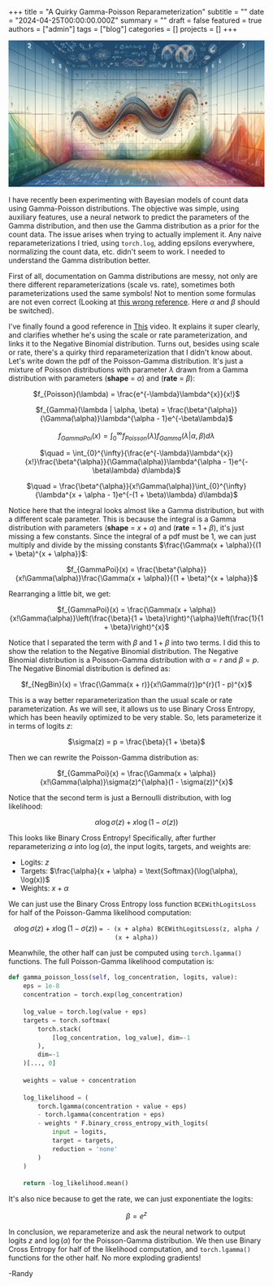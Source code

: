 +++
title = "A Quirky Gamma-Poisson Reparameterization"
subtitle = ""
date = "2024-04-25T00:00:00.000Z"
summary = ""
draft = false
featured = true
authors = ["admin"]
tags = ["blog"]
categories = []
projects = []
+++

<!-- Header Image here -->
![image](gamma-poisson.png)

I have recently been experimenting with Bayesian models of count data using Gamma-Poisson distributions. The objective was simple, using auxiliary features, use a neural network to predict the parameters of the Gamma distribution, and then use the Gamma distribution as a prior for the count data. The issue arises when trying to actually implement it. Any naive reparameterizations I tried, using `torch.log`, adding epsilons everywhere, normalizing the count data, etc. didn't seem to work. I needed to understand the Gamma distribution better.

First of all, documentation on Gamma distributions are messy, not only are there different reparameterizations (scale vs. rate), sometimes both parameterizations used the same symbols! Not to mention some formulas are not even correct (Looking at [this wrong reference](https://www.math.wm.edu/~leemis/chart/UDR/PDFs/Gammapoisson.pdf). Here $\alpha$ and $\beta$ should be switched).

I've finally found a good reference in [This](https://www.youtube.com/watch?v=B7pQpW6-id0) video. It explains it super clearly, and clarifies whether he's using the scale or rate parameterization, and links it to the Negative Binomial distribution. Turns out, besides using scale or rate, there's a quirky third reparameterization that I didn't know about. Let's write down the pdf of the Poisson-Gamma distribution. It's just a mixture of Poisson distributions with parameter $\lambda$ drawn from a Gamma distribution with parameters (**shape** = $\alpha$) and (**rate** = $\beta$):

<center>

$f_{Poisson}(\lambda) = \frac{e^{-\lambda}\lambda^{x}}{x!}$

$f_{Gamma}(\lambda | \alpha, \beta) = \frac{\beta^{\alpha}}{\Gamma(\alpha)}\lambda^{\alpha - 1}e^{-\beta\lambda}$

$f_{GammaPoi}(x) = \int_{0}^{\infty}{f_{Poisson}(\lambda)f_{Gamma}(\lambda | \alpha, \beta) d\lambda}$

$\quad = \int_{0}^{\infty}{\frac{e^{-\lambda}\lambda^{x}}{x!}\frac{\beta^{\alpha}}{\Gamma(\alpha)}\lambda^{\alpha - 1}e^{-\beta\lambda} d\lambda}$

$\quad = \frac{\beta^{\alpha}}{x!\Gamma(\alpha)}\int_{0}^{\infty}{\lambda^{x + \alpha - 1}e^{-(1 + \beta)\lambda} d\lambda}$

</center>

Notice here that the integral looks almost like a Gamma distribution, but with a different scale parameter. This is because the integral is a Gamma distribution with parameters (**shape** = $x + \alpha$) and (**rate** = $1 + \beta$), it's just missing a few constants. Since the integral of a pdf must be 1, we can just multiply and divide by the missing constants $\frac{\Gamma(x + \alpha)}{(1 + \beta)^{x + \alpha}}$:

<center>

$f_{GammaPoi}(x) = \frac{\beta^{\alpha}}{x!\Gamma(\alpha)}\frac{\Gamma(x + \alpha)}{(1 + \beta)^{x + \alpha}}$

</center>

Rearranging a little bit, we get:

<center>

$f_{GammaPoi}(x) = \frac{\Gamma(x + \alpha)}{x!\Gamma(\alpha)}\left(\frac{\beta}{1 + \beta}\right)^{\alpha}\left(\frac{1}{1 + \beta}\right)^{x}$

</center>

Notice that I separated the term with $\beta$ and $1 + \beta$ into two terms. I did this to show the relation to the Negative Binomial distribution. The Negative Binomial distribution is a Poisson-Gamma distribution with $\alpha = r$ and $\beta = p$. The Negative Binomial distribution is defined as:

<center>

$f_{NegBin}(x) = \frac{\Gamma(x + r)}{x!\Gamma(r)}p^{r}(1 - p)^{x}$

</center>

This is a way better reparameterization than the usual scale or rate parameterization. As we will see, it allows us to use Binary Cross Entropy, which has been heavily optimized to be very stable. So, lets parameterize it in terms of logits $z$:

<center>

$\sigma(z) = p = \frac{\beta}{1 + \beta}$

</center>

Then we can rewrite the Poisson-Gamma distribution as:

<center>

$f_{GammaPoi}(x) = \frac{\Gamma(x + \alpha)}{x!\Gamma(\alpha)}\sigma(z)^{\alpha}(1 - \sigma(z))^{x}$

</center>

Notice that the second term is just a Bernoulli distribution, with log likelihood:

<center>

$\alpha\log{\sigma(z)} + x\log{(1 - \sigma(z))}$

</center>

This looks like Binary Cross Entropy! Specifically, after further reparameterizing $\alpha$ into $\log(\alpha)$, the input logits, targets, and weights are:

- Logits: $z$
- Targets: $\frac{\alpha}{x + \alpha} = \text{Softmax}(\log(\alpha), \log(x))$
- Weights: $x + \alpha$

We can just use the Binary Cross Entropy loss function `BCEWithLogitsLoss` for half of the Poisson-Gamma likelihood computation:

<center>

$\alpha\log{\sigma(z)} + x\log{(1 - \sigma(z))}$ `= - (x + alpha) BCEWithLogitsLoss(z, alpha / (x + alpha))`

</center>

Meanwhile, the other half can just be computed using `torch.lgamma()` functions. The full Poisson-Gamma likelihood computation is:

```python
def gamma_poisson_loss(self, log_concentration, logits, value):
    eps = 1e-8
    concentration = torch.exp(log_concentration)
    
    log_value = torch.log(value + eps)
    targets = torch.softmax(
        torch.stack(
            [log_concentration, log_value], dim=-1
        ), 
        dim=-1
    )[..., 0]
    
    weights = value + concentration
    
    log_likelihood = (
        torch.lgamma(concentration + value + eps)
        - torch.lgamma(concentration + eps)
        - weights * F.binary_cross_entropy_with_logits(
            input = logits,
            target = targets,
            reduction = 'none'
        )
    )
    
    return -log_likelihood.mean()
```

It's also nice because to get the rate, we can just exponentiate the logits:

<center>

$\beta = e^{z}$

</center>

 In conclusion, we reparameterize and ask the neural network to output logits $z$ and $\log(\alpha)$ for the Poisson-Gamma distribution. We then use Binary Cross Entropy for half of the likelihood computation, and `torch.lgamma()` functions for the other half. No more exploding gradients!

-Randy
